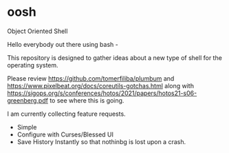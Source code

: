 # oosh
Object Oriented Shell

Hello everybody out there using bash -

This repository is designed to gather ideas about a new type of shell for the operating system.

Please review https://github.com/tomerfiliba/plumbum and https://www.pixelbeat.org/docs/coreutils-gotchas.html
along with https://sigops.org/s/conferences/hotos/2021/papers/hotos21-s06-greenberg.pdf to see where this is going.

I am currently collecting feature requests.

- Simple
- Configure with Curses/Blessed UI
- Save History Instantly so that nothinbg is lost upon a crash.
